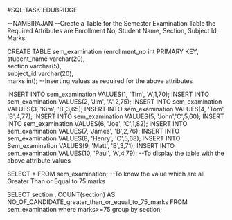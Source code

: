 #SQL-TASK-EDUBRIDGE

--NAMBIRAJAN --Create a Table for the Semester Examination Table the Required Attributes are Enrollment No, Student Name, Section, Subject Id, Marks.

 CREATE TABLE sem_examination (enrollment_no int PRIMARY KEY,
                      student_name varchar(20),                       
                      section varchar(5),                          
                      subject_id varchar(20),                          
                      marks int);
--Inserting values as required for the above attributes

INSERT INTO  sem_examination VALUES(1, 'Tim', 'A',1,70);
INSERT INTO  sem_examination VALUES(2, 'Jim', 'A',2,75);
INSERT INTO  sem_examination VALUES(3, 'Kim', 'B',3,65);
INSERT INTO  sem_examination VALUES(4, 'Tom', 'B',4,77);
INSERT INTO  sem_examination VALUES(5, 'John','C',5,60);
INSERT INTO  sem_examination VALUES(6, 'Joe', 'C',1,82);
INSERT INTO  sem_examination VALUES(7, 'James', 'B',2,76);
INSERT INTO  sem_examination VALUES(8, 'Henry', 'C',5,68);
INSERT INTO  Sem_examination VALUES(9, 'Matt', 'B',3,71);
INSERT INTO  sem_examination VALUES(10, 'Paul', 'A',4,79);
--To display the table with the above attribute values

SELECT * FROM sem_examination;
--To know the value which are all Greater Than or Equal to 75 marks

SELECT section , COUNT(section) AS NO_OF_CANDIDATE_greater_than_or_equal_to_75_marks
FROM sem_examination where marks>=75 group by section;
